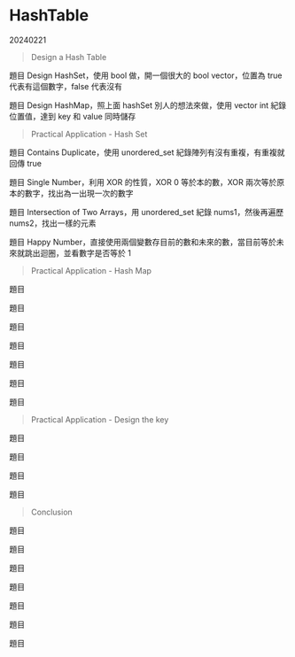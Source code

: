 # HashTable

20240221

> Design a Hash Table

題目 Design HashSet，使用 bool 做，開一個很大的 bool vector，位置為 true 代表有這個數字，false 代表沒有

題目 Design HashMap，照上面 hashSet 別人的想法來做，使用 vector int 紀錄位置值，達到 key 和 value 同時儲存



>  Practical Application - Hash Set

題目 Contains Duplicate，使用 unordered_set 紀錄陣列有沒有重複，有重複就回傳 true

題目 Single Number，利用 XOR 的性質，XOR 0 等於本的數，XOR 兩次等於原本的數字，找出為一出現一次的數字

題目 Intersection of Two Arrays，用 unordered_set 紀錄 nums1，然後再遍歷 nums2，找出一樣的元素

題目 Happy Number，直接使用兩個變數存目前的數和未來的數，當目前等於未來就跳出迴圈，並看數字是否等於 1



> Practical Application - Hash Map

題目 

題目 

題目 

題目 

題目 

題目 

題目 



> Practical Application - Design the key

題目

題目

題目 

題目 



> Conclusion

題目

題目 

題目 

題目

題目 

題目 

題目 
